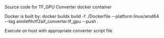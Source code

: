 Source code for TF_GPU Converter docker container

Docker is built by:
docker buildx build -f ./Dockerfile --platform linux/amd64 --tag aimilefth/tf2aif_converter:tf_gpu --push .

Execute on host with appropriate converter script file